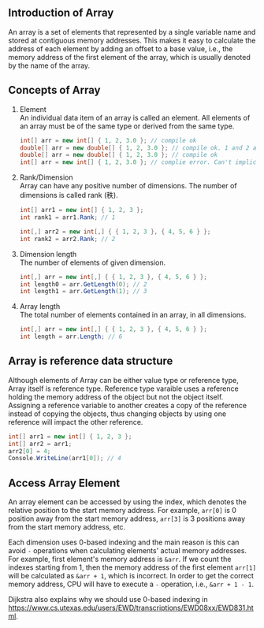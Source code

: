 ## Introduction of Array
An array is a set of elements that represented by a single variable name and stored at contiguous memory addresses. This makes it easy to calculate the address of each element by adding an offset to a base value, i.e., the memory address of the first element of the array, which is usually denoted by the name of the array.

## Concepts of Array
1. Element </br>
   An individual data item of an array is called an element. All elements of an array must be of the same type or derived from the same type.
    ```C#
    int[] arr = new int[] { 1, 2, 3.0 }; // compile ok
    double[] arr = new double[] { 1, 2, 3.0 }; // compile ok. 1 and 2 are implicitly converted to double type.
    double[] arr = new double[] { 1, 2, 3.0 }; // compile ok
    int[] arr = new int[] { 1, 2, 3.0 }; // complie error. Can't implicitly convert type 'double' to 'int'.
    ``` 

2. Rank/Dimension </br>
   Array can have any positive number of dimensions. The number of dimensions is called rank (秩).
    ```C#
    int[] arr1 = new int[] { 1, 2, 3 };
    int rank1 = arr1.Rank; // 1

    int[,] arr2 = new int[,] { { 1, 2, 3 }, { 4, 5, 6 } };
    int rank2 = arr2.Rank; // 2
    ```
3. Dimension length </br>
   The number of elements of given dimension.
    ```C#
    int[,] arr = new int[,] { { 1, 2, 3 }, { 4, 5, 6 } };
    int length0 = arr.GetLength(0); // 2
    int length1 = arr.GetLength(1); // 3
    ```
    
4. Array length </br>
   The total number of elements contained in an array, in all dimensions.
    ```C#
    int[,] arr = new int[,] { { 1, 2, 3 }, { 4, 5, 6 } };
    int length = arr.Length; // 6
    ```

## Array is reference data structure
Although elements of Array can be either value type or reference type, Array itself is reference type. Reference type varaible uses a reference holding the memory address of the object but not the object itself. Assigning a reference variable to another creates a copy of the reference instead of copying the objects, thus changing objects by using one reference will impact the other reference.

  ```C#
  int[] arr1 = new int[] { 1, 2, 3 };
  int[] arr2 = arr1;
  arr2[0] = 4;
  Console.WriteLine(arr1[0]); // 4
  ```

## Access Array Element
An array element can be accessed by using the index, which denotes the relative position to the start memory address. For example, ```arr[0]``` is 0 position away from the start memory address, ```arr[3]``` is 3 positions away from the start memory address, etc.

Each dimension uses 0-based indexing and the main reason is this can avoid ```-``` operations when calculating elements' actual memory addresses. For example, first element's memory address is ```&arr```. If we count the indexes starting from 1, then the memory address of the first element ```arr[1]``` will be calculated as ```&arr + 1```, which is incorrect. In order to get the correct memory address, CPU will have to execute a ```-``` operation, i.e., ```&arr + 1 - 1```. 

Dijkstra also explains why we should use 0-based indexing in https://www.cs.utexas.edu/users/EWD/transcriptions/EWD08xx/EWD831.html.
